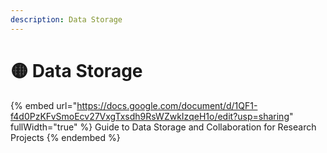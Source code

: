 ```yaml
---
description: Data Storage
---
```


# 🟡 Data Storage

{% embed url="https://docs.google.com/document/d/1QF1-f4d0PzKFvSmoEcv27VxgTxsdh9RsWZwkIzqeH1o/edit?usp=sharing" fullWidth="true" %}
Guide to Data Storage and Collaboration for Research Projects
{% endembed %}
